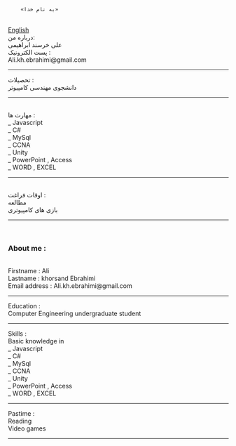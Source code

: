 		«به نام خدا» 
</br>
<a href="#cv">English</a>
</br>
درباره من:‌</br>
 علی خرسند ابراهیمی </br>
پست الکترونیک :‌</br>
Ali.kh.ebrahimi@gmail.com</br>
<hr>
تحصیلات ‌‌:‌</br>
دانشجوی مهندسی کامپیوتر 
</br>
<hr>
</br>
مهارت ها :
</br>
_ Javascript  </br>
_ C#</br>
_ MySql </br>
_ CCNA  </br>
_ Unity </br>
_ PowerPoint , Access </br>
_ WORD , EXCEL  </br>
<hr>
</br>
اوقات فراغت :
</br>
 مطالعه </br>
بازی های کامپیوتری 
</br>
<hr>
‌<h3 id="cv">About me :</h3></br>
Firstname : Ali </br>
Lastname  : khorsand Ebrahimi</br>
Email address : Ali.kh.ebrahimi@gmail.com </br>
<hr>
Education :</br>
Computer Engineering undergraduate student
<hr>
Skills :</br>
Basic knowledge in </br>
_ Javascript  </br>
_ C#</br>
_ MySql </br>
_ CCNA  </br>
_ Unity </br>
_ PowerPoint , Access </br>
_ WORD , EXCEL  </br>
<hr>
Pastime :</br>
Reading </br>
Video games </br>
<hr>
